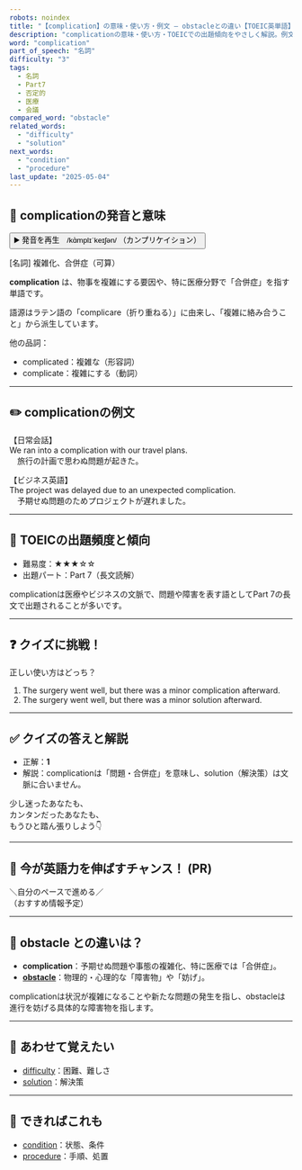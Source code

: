 ```yaml
---
robots: noindex
title: "【complication】の意味・使い方・例文 ― obstacleとの違い【TOEIC英単語】"
description: "complicationの意味・使い方・TOEICでの出題傾向をやさしく解説。例文・クイズ付きでobstacleとの違いもわかりやすく学べます。"
word: "complication"
part_of_speech: "名詞"
difficulty: "3"
tags:
  - 名詞
  - Part7
  - 否定的
  - 医療
  - 会議
compared_word: "obstacle"
related_words:
  - "difficulty"
  - "solution"
next_words:
  - "condition"
  - "procedure"
last_update: "2025-05-04"
---
```


## 🔰 complicationの発音と意味

<button class="play-audio" onclick="playTTS('complication')">
  <span class="play-audio-main">
    ▶️ 発音を再生　/kɑ̀mplɪˈkeɪʃən/
  </span>
  <span class="play-audio-sub">
    （カンプリケイション）
  </span>
</button>

[名詞] 複雑化、合併症（可算）

**complication** は、物事を複雑にする要因や、特に医療分野で「合併症」を指す単語です。

語源はラテン語の「complicare（折り重ねる）」に由来し、「複雑に絡み合うこと」から派生しています。

他の品詞：  
- complicated：複雑な（形容詞）
- complicate：複雑にする（動詞）

---

## ✏️ complicationの例文

【日常会話】  
We ran into a complication with our travel plans.  
　旅行の計画で思わぬ問題が起きた。

【ビジネス英語】  
The project was delayed due to an unexpected complication.  
　予期せぬ問題のためプロジェクトが遅れました。

---

## 🎯 TOEICの出題頻度と傾向

- 難易度：★★★☆☆
- 出題パート：Part 7（長文読解）

complicationは医療やビジネスの文脈で、問題や障害を表す語としてPart 7の長文で出題されることが多いです。

---

## ❓ クイズに挑戦！

正しい使い方はどっち？

1. The surgery went well, but there was a minor complication afterward.  
2. The surgery went well, but there was a minor solution afterward.

---

## ✅ クイズの答えと解説

- 正解：**1**
- 解説：complicationは「問題・合併症」を意味し、solution（解決策）は文脈に合いません。

少し迷ったあなたも、  
カンタンだったあなたも、  
もうひと踏ん張りしよう👇️

---

## 🚀 今が英語力を伸ばすチャンス！ (PR)

<div class="info-center">
＼自分のペースで進める／<br>  
（おすすめ情報予定）
</div>

---

## 🤔  obstacle との違いは？

- **complication**：予期せぬ問題や事態の複雑化、特に医療では「合併症」。
- **[obstacle](/word/obstacle/)**：物理的・心理的な「障害物」や「妨げ」。

complicationは状況が複雑になることや新たな問題の発生を指し、obstacleは進行を妨げる具体的な障害物を指します。

---

## 🧩 あわせて覚えたい

- [difficulty](/word/difficulty/)：困難、難しさ
- [solution](/word/solution/)：解決策

---

## 📖 できればこれも

- [condition](/word/condition/)：状態、条件
- [procedure](/word/procedure/)：手順、処置

<!-- cvid: aid04_bid43 -->

